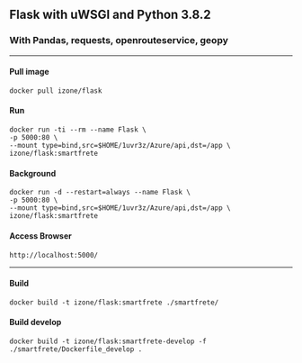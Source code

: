 ## Flask with uWSGI and Python 3.8.2
### With Pandas, requests, openrouteservice, geopy
-----

#### Pull image
```
docker pull izone/flask
```

#### Run
```
docker run -ti --rm --name Flask \
-p 5000:80 \
--mount type=bind,src=$HOME/1uvr3z/Azure/api,dst=/app \
izone/flask:smartfrete
```
#### Background
```
docker run -d --restart=always --name Flask \
-p 5000:80 \
--mount type=bind,src=$HOME/1uvr3z/Azure/api,dst=/app \
izone/flask:smartfrete
```

#### Access Browser
```
http://localhost:5000/
```

-----
#### Build
```
docker build -t izone/flask:smartfrete ./smartfrete/
```
#### Build develop
```
docker build -t izone/flask:smartfrete-develop -f ./smartfrete/Dockerfile_develop .
```
